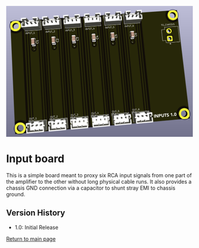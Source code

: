 ![Inputs](images/inputs.png)

# Input board

This is a simple board meant to proxy six RCA input signals from one part of the amplifier to the other without long physical cable runs. It also provides a chassis GND connection via a capacitor to shunt stray EMI to chassis ground.

## Version History

- 1.0: Initial Release

[Return to main page](/)


